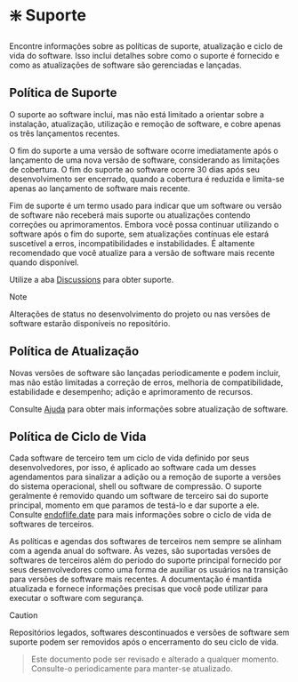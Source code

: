 # :sparkle: Suporte
Encontre informações sobre as políticas de suporte, atualização e ciclo de vida do software. Isso inclui detalhes sobre como o suporte é fornecido e como as atualizações de software são gerenciadas e lançadas.

## Política de Suporte
O suporte ao software inclui, mas não está limitado a orientar sobre a instalação, atualização, utilização e remoção de software, e cobre apenas os três lançamentos recentes.

O fim do suporte a uma versão de software ocorre imediatamente após o lançamento de uma nova versão de software, considerando as limitações de cobertura. O fim do suporte ao software ocorre 30 dias após seu desenvolvimento ser encerrado, quando a cobertura é reduzida e limita-se apenas ao lançamento de software mais recente.

Fim de suporte é um termo usado para indicar que um software ou versão de software não receberá mais suporte ou atualizações contendo correções ou aprimoramentos. Embora você possa continuar utilizando o software após o fim do suporte, sem atualizações contínuas ele estará suscetível a erros, incompatibilidades e instabilidades. É altamente recomendado que você atualize para a versão de software mais recente quando disponível.

Utilize a aba [Discussions](https://github.com/2uj1m28ohz/Workflow/discussions) para obter suporte.

> [!NOTE]
> Alterações de status no desenvolvimento do projeto ou nas versões de software estarão disponíveis no repositório.

## Política de Atualização
Novas versões de software são lançadas periodicamente e podem incluir, mas não estão limitadas a correção de erros, melhoria de compatibilidade, estabilidade e desempenho; adição e aprimoramento de recursos.

Consulte [Ajuda](https://github.com/2uj1m28ohz/Workflow/blob/main/Help.md) para obter mais informações sobre atualização de software.

## Política de Ciclo de Vida
Cada software de terceiro tem um ciclo de vida definido por seus desenvolvedores, por isso, é aplicado ao software cada um desses agendamentos para sinalizar a adição ou a remoção de suporte a versões do sistema operacional, shell ou software de compressão. O suporte geralmente é removido quando um software de terceiro sai do suporte principal, momento em que paramos de testá-lo e dar suporte a ele. Consulte [endoflife.date](https://endoflife.date) para mais informações sobre o ciclo de vida de softwares de terceiros.

As políticas e agendas dos softwares de terceiros nem sempre se alinham com a agenda anual do software. Às vezes, são suportadas versões de softwares de terceiros além do período do suporte principal fornecido por seus desenvolvedores como uma forma de auxiliar os usuários na transição para versões de software mais recentes. A documentação é mantida atualizada e fornece informações precisas que você pode utilizar para executar o software com segurança.

> [!CAUTION]
> Repositórios legados, softwares descontinuados e versões de software sem suporte podem ser removidos após o encerramento do seu ciclo de vida.

> Este documento pode ser revisado e alterado a qualquer momento. Consulte-o periodicamente para manter-se atualizado.
